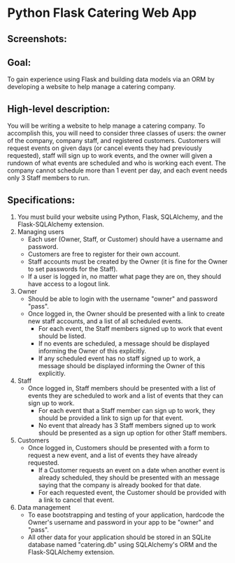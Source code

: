 # Python Flask Catering Web App

## Screenshots:



## Goal:
To gain experience using Flask and building data models via an ORM by developing a website to help manage a catering company.

## High-level description:
You will be writing a website to help manage a catering company.  To accomplish
this, you will need to consider three classes of users:  the owner of the
company, company staff, and registered customers.  Customers will request
events on given days (or cancel events they had previously requested), staff
will sign up to work events, and the owner will given a rundown of what events
are scheduled and who is working each event.  The company cannot schedule more
than 1 event per day, and each event needs only 3 Staff members to run.

## Specifications:
1.  You must build your website using Python, Flask, SQLAlchemy, and the Flask-SQLAlchemy extension.
1.  Managing users
	*  Each user (Owner, Staff, or Customer) should have a username and password.
	*  Customers are free to register for their own account.
	*  Staff accounts must be created by the Owner (it is fine for the Owner to set passwords for the Staff).
	*  If a user is logged in, no matter what page they are on, they should have access to a logout link.
1.  Owner
	*  Should be able to login with the username "owner" and password "pass".
	*  Once logged in, the Owner should be presented with a link to create new staff accounts, and a list of all scheduled events.
		*  For each event, the Staff members signed up to work that event should be listed.
		*  If no events are scheduled, a message should be displayed informing the Owner of this explicitly.
		*  If any scheduled event has no staff signed up to work, a message should be displayed informing the Owner of this explicitly.
1.  Staff
	*  Once logged in, Staff members should be presented with a list of events they are scheduled to work and a list of events that they can sign up to work.
		*  For each event that a Staff member can sign up to work, they should be provided a link to sign up for that event.
		*  No event that already has 3 Staff members signed up to work should be presented as a sign up option for other Staff members.
1.  Customers
	*  Once logged in, Customers should be presented with a form to request a new event, and a list of events they have already requested.
		*  If a Customer requests an event on a date when another event is already scheduled, they should be presented with an message saying that the company is already booked for that date.
		*  For each requested event, the Customer should be provided with a link to cancel that event.
1.  Data management
	*  To ease bootstrapping and testing of your application, hardcode the Owner's username and password in your app to be "owner" and "pass".
	*  All other data for your application should be stored in an SQLite database named "catering.db" using SQLAlchemy's ORM and the Flask-SQLAlchemy extension.
